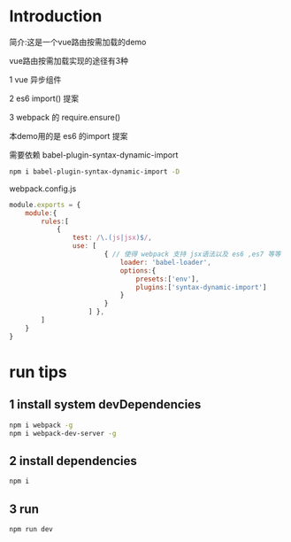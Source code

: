 # Introduction
简介:这是一个vue路由按需加载的demo

vue路由按需加载实现的途径有3种

1 vue 异步组件

2 es6 import() 提案

3 webpack 的 require.ensure() 

本demo用的是 es6 的import 提案 

需要依赖 babel-plugin-syntax-dynamic-import
```bash
npm i babel-plugin-syntax-dynamic-import -D
```
webpack.config.js
```js
module.exports = {
    module:{
        rules:[
            { 
                test: /\.(js|jsx)$/, 
                use: [
                        { // 使得 webpack 支持 jsx语法以及 es6 ,es7 等等
                            loader: 'babel-loader', 
                            options:{ 
                                presets:['env'],
                                plugins:['syntax-dynamic-import'] 
                            } 
                        }
                    ] }, 
        ]
    }
}
```
# run tips

## 1 install system devDependencies

```bash
npm i webpack -g
npm i webpack-dev-server -g
```

## 2 install dependencies

```bash
npm i
```

## 3 run 

```bash
npm run dev
```